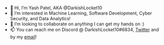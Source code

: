 - 👋 Hi, I’m Yash Patel, AKA @DarkishLocket10
- 👀 I’m interested in Machine Learning, Software Development, Cyber Security, and Data Analytics!
- 💞️ I’m looking to collaborate on anything I can get my hands on :)
- 📫 You can reach me on  Discord @ DarkishLocket10#6834, [Twitter](https://twitter.com/YashNilayPatel) and by my [email](mailto:yashnilay@gmail.com)! 

<!---
DarkishLocket10/DarkishLocket10 is a ✨ special ✨ repository because its `README.md` (this file) appears on your GitHub profile.
You can click the Preview link to take a look at your changes.
--->
